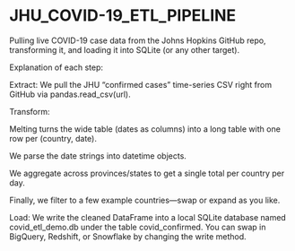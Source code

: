 # JHU_COVID-19_ETL_PIPELINE
Pulling live COVID-19 case data from the Johns Hopkins GitHub repo, transforming it, and loading it into SQLite (or any other target).

Explanation of each step:

Extract:
We pull the JHU “confirmed cases” time-series CSV right from GitHub via pandas.read_csv(url).

Transform:

Melting turns the wide table (dates as columns) into a long table with one row per (country, date).

We parse the date strings into datetime objects.

We aggregate across provinces/states to get a single total per country per day.

Finally, we filter to a few example countries—swap or expand as you like.

Load:
We write the cleaned DataFrame into a local SQLite database named covid_etl_demo.db under the table covid_confirmed. You can swap in BigQuery, Redshift, or Snowflake by changing the write method.
